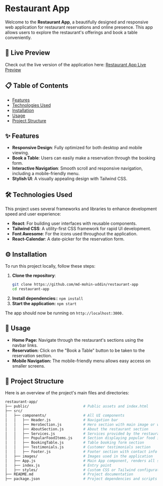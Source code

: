 
# Restaurant App

Welcome to the **Restaurant App**, a beautifully designed and responsive web application for restaurant reservations and online presence. This app allows users to explore the restaurant's offerings and book a table conveniently.

## 🚀 Live Preview

Check out the live version of the application here: [Restaurant App Live Preview](https://restaurent-app-mohin.netlify.app/)


## 📋 Table of Contents

- [Features](#features)
- [Technologies Used](#technologies-used)
- [Installation](#installation)
- [Usage](#usage)
- [Project Structure](#project-structure)

## ✨ Features

- **Responsive Design**: Fully optimized for both desktop and mobile viewing.
- **Book a Table**: Users can easily make a reservation through the booking form.
- **Interactive Navigation**: Smooth scroll and responsive navigation, including a mobile-friendly menu.
- **Stylish UI**: A visually appealing design with Tailwind CSS.

## 🛠️ Technologies Used

This project uses several frameworks and libraries to enhance development speed and user experience:

- **React**: For building user interfaces with reusable components.
- **Tailwind CSS**: A utility-first CSS framework for rapid UI development.
- **Font Awesome**: For the icons used throughout the application.
- **React-Calendar**: A date-picker for the reservation form.

## ⚙️ Installation

To run this project locally, follow these steps:

1. **Clone the repository**:
   ```bash
   git clone https://github.com/md-mohin-uddin/restaurant-app
   cd restaurant-app
2. **Install dependencies:**:
   `npm install`
3. **Start the application:**
   `npm start`
   
The app should now be running on `http://localhost:3000.`
## 📖 Usage
- **Home Page:** Navigate through the restaurant's sections using the navbar links.
- **Reservation:** Click on the "Book a Table" button to be taken to the reservation section.
- **Mobile Navigation:** The mobile-friendly menu allows easy access on smaller screens.

## 📁 Project Structure
Here is an overview of the project's main files and directories:


```bash
restaurant-app/
├── public/                         # Public assets and index.html
├── src/
│   ├── components/                 # All UI components
│   │   ├── Header.js               # Navigation bar
│   │   ├── HeroSection.js          # Hero section with main image or welcome text
│   │   ├── AboutSection.js         # About the restaurant section
│   │   ├── Services.js             # Services provided by the restaurant
│   │   ├── PopularFoodItems.js     # Section displaying popular food items
│   │   ├── BookingTable.js         # Table booking form section
│   │   ├── Testimonials.js         # Customer testimonials section
│   │   ├── Footer.js               # Footer section with contact info and links
│   ├── images/                     # Images used in the application
│   ├── App.js                      # Main App component, renders all sections
│   ├── index.js                    # Entry point
│   ├── styles/                     # Custom CSS or Tailwind configurations
├── README.md                       # Project documentation
├── package.json                    # Project dependencies and scripts


